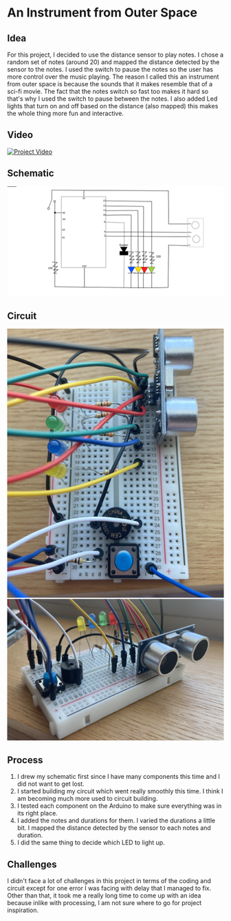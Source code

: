 # An Instrument from Outer Space

## Idea

For this project, I decided to use the distance sensor to play notes. I chose a random set of notes (around 20) and mapped the distance detected by the sensor to the notes. I used the switch to pause the notes so the user has more control over the music playing. The reason I called this an instrument from outer space is because the sounds that it makes resemble that of a sci-fi movie. The fact that the notes switch so fast too makes it hard so that's why I used the switch to pause between the notes. I also added Led lights that turn on and off based on the distance (also mapped) this makes the whole thing more fun and interactive. 

## Video

[![Project Video](https://img.youtube.com/vi/MXmzRa8oEho/0.jpg)](https://youtu.be/MXmzRa8oEho)
## Schematic
![](images/schematic.png)
## Circuit
![](images/circuit1.png)
![](images/circuit2.png)

## Process

1. I drew my schematic first since I have many components this time and I did not want to get lost.
2. I started building my circuit which went really smoothly this time. I think I am becoming much more used to circuit building.
3. I tested each component on the Arduino to make sure everything was in its right place.
4. I added the notes and durations for them. I varied the durations a little bit. I mapped the distance detected by the sensor to each notes and duration.
5. I did the same thing to decide which LED to light up.

## Challenges

I didn't face a lot of challenges in this project in terms of the coding and circuit except for one error I was facing with delay that I managed to fix. Other than that, it took me a really long time to come up with an idea because inlike with processing, I am not sure where to go for project inspiration. 

